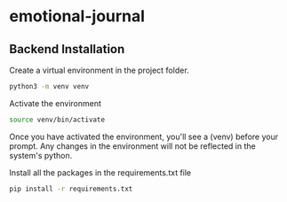 # emotional-journal

## Backend Installation 
Create a virtual environment in the project folder.

```bash
python3 -m venv venv 
```

Activate the environment

```bash
source venv/bin/activate
```

Once you have activated the environment, you'll see a (venv) before your prompt. Any changes in the environment will not be reflected in the system's python.

Install all the packages in the requirements.txt file

```bash
pip install -r requirements.txt
```

